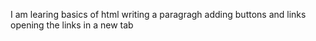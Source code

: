 I am learing basics of html
writing a paragragh
adding buttons and links 
opening the links in a new tab
